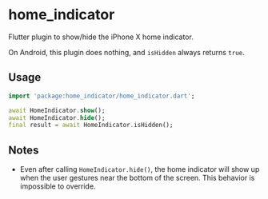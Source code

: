 # home_indicator

Flutter plugin to show/hide the iPhone X home indicator.

On Android, this plugin does nothing, and `isHidden` always returns `true`.

## Usage

```dart
import 'package:home_indicator/home_indicator.dart';

await HomeIndicator.show();
await HomeIndicator.hide();
final result = await HomeIndicator.isHidden();
```

## Notes
* Even after calling `HomeIndicator.hide()`, the home indicator will show up when the user gestures near the bottom of the screen. This behavior is impossible to override.
